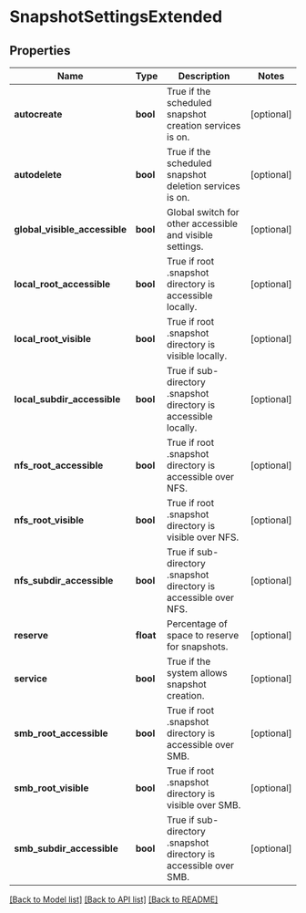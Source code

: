 # SnapshotSettingsExtended

## Properties
Name | Type | Description | Notes
------------ | ------------- | ------------- | -------------
**autocreate** | **bool** | True if the scheduled snapshot creation services is on. | [optional] 
**autodelete** | **bool** | True if the scheduled snapshot deletion services is on. | [optional] 
**global_visible_accessible** | **bool** | Global switch for other accessible and visible settings. | [optional] 
**local_root_accessible** | **bool** | True if root .snapshot directory is accessible locally. | [optional] 
**local_root_visible** | **bool** | True if root .snapshot directory is visible locally. | [optional] 
**local_subdir_accessible** | **bool** | True if sub-directory .snapshot directory is accessible locally. | [optional] 
**nfs_root_accessible** | **bool** | True if root .snapshot directory is accessible over NFS. | [optional] 
**nfs_root_visible** | **bool** | True if root .snapshot directory is visible over NFS. | [optional] 
**nfs_subdir_accessible** | **bool** | True if sub-directory .snapshot directory is accessible over NFS. | [optional] 
**reserve** | **float** | Percentage of space to reserve for snapshots. | [optional] 
**service** | **bool** | True if the system allows snapshot creation. | [optional] 
**smb_root_accessible** | **bool** | True if root .snapshot directory is accessible over SMB. | [optional] 
**smb_root_visible** | **bool** | True if root .snapshot directory is visible over SMB. | [optional] 
**smb_subdir_accessible** | **bool** | True if sub-directory .snapshot directory is accessible over SMB. | [optional] 

[[Back to Model list]](../README.md#documentation-for-models) [[Back to API list]](../README.md#documentation-for-api-endpoints) [[Back to README]](../README.md)


